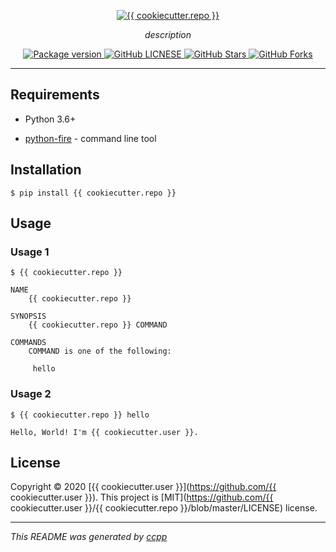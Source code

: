 <p align="center">
  <a href="https://github.com/{{ cookiecutter.user }}/{{ cookiecutter.repo }}"><img src="https://github.com/{{ cookiecutter.user }}/{{ cookiecutter.repo }}/blob/master/img/logo.png" alt="{{ cookiecutter.repo }}"></a>
</p>
<p align="center">
    <em>description</em>
</p>
<p align="center">
<a href="https://pypi.org/project/{{ cookiecutter.repo }}" target="_blank">
    <img src="https://badge.fury.io/py/{{ cookiecutter.repo }}.svg" alt="Package version">
</a>
<a href="https://github.com/{{ cookiecutter.user }}/{{ cookiecutter.repo }}/blob/master/LICENSE" target="_blank">
    <img src="https://img.shields.io/github/license/{{ cookiecutter.user }}/{{ cookiecutter.repo }}" alt="GitHub LICNESE">
</a>
<a href="https://github.com/{{ cookiecutter.user }}/{{ cookiecutter.repo }}/stargazers" target="_blank">
    <img src="https://img.shields.io/github/stars/{{ cookiecutter.user }}/{{ cookiecutter.repo }}?logo=github" alt="GitHub Stars">
</a>
<a href="https://github.com/{{ cookiecutter.user }}/{{ cookiecutter.repo }}/network/members" target="_blank">
    <img src="https://img.shields.io/github/forks/{{ cookiecutter.user }}/{{ cookiecutter.repo }}?logo=github" alt="GitHub Forks">
</a>
</p>

---

## Requirements

* Python 3.6+

* [python-fire](https://github.com/google/python-fire) - command line tool


## Installation

```console
$ pip install {{ cookiecutter.repo }}
```

## Usage

### Usage 1

```console
$ {{ cookiecutter.repo }}

NAME
    {{ cookiecutter.repo }}

SYNOPSIS
    {{ cookiecutter.repo }} COMMAND

COMMANDS
    COMMAND is one of the following:

     hello
```

### Usage 2

```console
$ {{ cookiecutter.repo }} hello

Hello, World! I'm {{ cookiecutter.user }}.
```

## License

Copyright © 2020 [{{ cookiecutter.user }}](https://github.com/{{ cookiecutter.user }}).
This project is [MIT](https://github.com/{{ cookiecutter.user }}/{{ cookiecutter.repo }}/blob/master/LICENSE) license.

---

_This README was generated by [ccpp](https://github.com/guaifish/ccpp)_